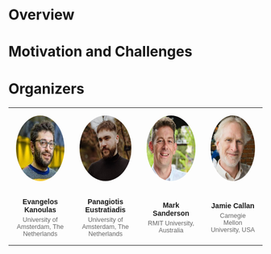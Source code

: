 # Overview
# Motivation and Challenges
# Organizers

<style>
  table {
    border-collapse: collapse;
    margin: 20px auto;
    text-align: center;
    font-family: Arial, sans-serif;
  }
  td {
    padding: 15px;
    width: 150px;
  }
  .name {
    font-weight: bold;
    margin-bottom: 5px;
  }
  .affiliation {
    color: #666;
    font-size: 0.9em;
  }
</style>

<table>
  <tr>
    <td><img src="img/kanoulas.jpeg" style="height:130px;border-radius:50%" alt="Evangelos Kanoulas"></td>
    <td><img src="img/eustratiadis.jpeg" style="height:130px;border-radius:50%" alt="Panagiotis Eustratiadis"></td>
    <td><img src="img/sanderson.jpeg" style="height:130px;border-radius:50%" alt="Mark Sanderson"></td>
    <td><img src="img/callan.jpeg" style="height:130px;border-radius:50%" alt="Jamie Callan"></td>
  </tr>
  <tr>
    <td>
      <div class="name">Evangelos Kanoulas</div>
      <div class="affiliation">University of Amsterdam, The Netherlands</div>
    </td>
    <td>
      <div class="name">Panagiotis Eustratiadis</div>
      <div class="affiliation">University of Amsterdam, The Netherlands</div>
    </td>
    <td>
      <div class="name">Mark Sanderson</div>
      <div class="affiliation">RMIT University, Australia</div>
    </td>
    <td>
      <div class="name">Jamie Callan</div>
      <div class="affiliation">Carnegie Mellon University, USA</div>
    </td>
  </tr>
</table>
